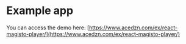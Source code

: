 # Example app
You can access the demo here:
[https://www.acedzn.com/ex/react-magisto-player/](https://www.acedzn.com/ex/react-magisto-player/)
